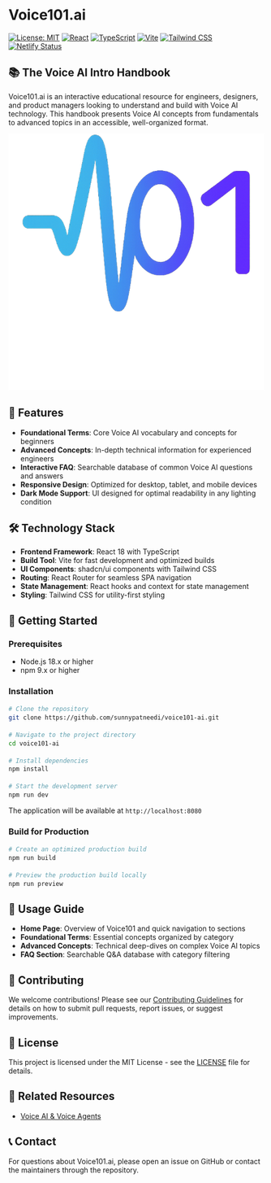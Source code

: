
# Voice101.ai

[![License: MIT](https://img.shields.io/badge/License-MIT-blue.svg)](https://opensource.org/licenses/MIT)
[![React](https://img.shields.io/badge/React-18.3.1-61DAFB?logo=react)](https://reactjs.org/)
[![TypeScript](https://img.shields.io/badge/TypeScript-5.5.3-3178C6?logo=typescript)](https://www.typescriptlang.org/)
[![Vite](https://img.shields.io/badge/Vite-5.4.1-646CFF?logo=vite)](https://vitejs.dev/)
[![Tailwind CSS](https://img.shields.io/badge/Tailwind-3.4.11-38B2AC?logo=tailwindcss)](https://tailwindcss.com/)
[![Netlify Status](https://api.netlify.com/api/v1/badges/8b98100a-a308-4b2f-8c71-2c870ab143df/deploy-status)](https://app.netlify.com/projects/voice101ai/deploys)

## 📚 The Voice AI Intro Handbook

Voice101.ai is an interactive educational resource for engineers, designers, and product managers looking to understand and build with Voice AI technology. This handbook presents Voice AI concepts from fundamentals to advanced topics in an accessible, well-organized format.

![Voice101 App Screenshot](/public/assets/images/logo.png)

## 🌟 Features

- **Foundational Terms**: Core Voice AI vocabulary and concepts for beginners
- **Advanced Concepts**: In-depth technical information for experienced engineers
- **Interactive FAQ**: Searchable database of common Voice AI questions and answers
- **Responsive Design**: Optimized for desktop, tablet, and mobile devices
- **Dark Mode Support**: UI designed for optimal readability in any lighting condition

## 🛠️ Technology Stack

- **Frontend Framework**: React 18 with TypeScript
- **Build Tool**: Vite for fast development and optimized builds
- **UI Components**: shadcn/ui components with Tailwind CSS
- **Routing**: React Router for seamless SPA navigation
- **State Management**: React hooks and context for state management
- **Styling**: Tailwind CSS for utility-first styling

## 🚀 Getting Started

### Prerequisites

- Node.js 18.x or higher
- npm 9.x or higher

### Installation

```bash
# Clone the repository
git clone https://github.com/sunnypatneedi/voice101-ai.git

# Navigate to the project directory
cd voice101-ai

# Install dependencies
npm install

# Start the development server
npm run dev
```

The application will be available at `http://localhost:8080`

### Build for Production

```bash
# Create an optimized production build
npm run build

# Preview the production build locally
npm run preview
```

## 📖 Usage Guide

- **Home Page**: Overview of Voice101 and quick navigation to sections
- **Foundational Terms**: Essential concepts organized by category
- **Advanced Concepts**: Technical deep-dives on complex Voice AI topics
- **FAQ Section**: Searchable Q&A database with category filtering

## 🤝 Contributing

We welcome contributions! Please see our [Contributing Guidelines](./CONTRIBUTING.md) for details on how to submit pull requests, report issues, or suggest improvements.

## 📄 License

This project is licensed under the MIT License - see the [LICENSE](./LICENSE) file for details.

## 🔗 Related Resources

- [Voice AI & Voice Agents](https://voiceaiandvoiceagents.com/)

## 📞 Contact

For questions about Voice101.ai, please open an issue on GitHub or contact the maintainers through the repository.
